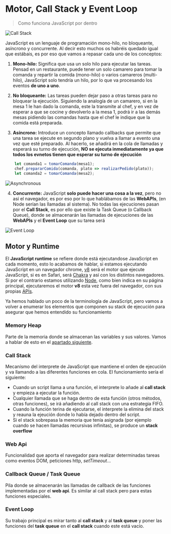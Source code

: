 # Motor, Call Stack y Event Loop
> Como funciona JavaScript por dentro

![Call Stack](/meta/0_10_callstack.png)

JavaScript es un lenguaje de programación mono-hilo, no bloqueante, asíncrono y concurrente. Al decir esto muchos os habréis quedado igual que estábais, es por eso que vamos a repasar cada uno de los conceptos:

1. **Mono-hilo:** Significa que usa un solo hilo para ejecutar las tareas. Pensad en un restaurante, puede tener un solo camarero para tomar la comanda y repartir la comida (mono-hilo) o varios camareros (multi-hilo), JavaScript solo tendría un hilo, por lo que va procesando los eventos **de uno a uno**.

2. **No bloqueante:** Las tareas pueden dejar paso a otras tareas para no bloquear la ejecución. Siguiendo la analogía de un camarero, si en la mesa 1 le han dado la comanda, este la transmite al chef, y en vez de esperar a que se cocine y devolverlo a la mesa 1, podrá ir a las demás mesas pidiendo las comandas hasta que el chef le indique que la comida está preparada.

3. **Asíncrono:** Introduce un concepto llamado callbacks que permite que una tarea se ejecute en segundo plano y vuelva a llamar a evento una vez que esté preparado. Al hacerlo, se añadirá en la cola de llamadas y esperará su turno de ejecución, **NO se ejecuta inmediatamente ya que todos los evnetos tienen que esperar su turno de ejecución**

``` javascript
    let comanda1 = tomarComanda(mesa1);
    chef.prepararComida(comanda, plato => realizarPedido(plato));
    let comanda2 = tomarComanda(mesa2);
```

![Asynchronous](/meta/0_11_asynchronous_callback.png)

4. **Concurrente:** JavaScript **solo puede hacer una cosa a la vez**, pero no así el navegador, es por eso por lo que hablábamos de las **WebAPIs**, (en Node serían las llamadas al sistema). No todas las ejecuciones pasan por el **Call Stack**, es por ello que existe la Task Queue (o Callback Queue), donde se almacenarán las llamadas de ejecuciones de las **WebAPIs** y el **Event Loop** que su tarea será

![Event Loop](/meta/0_12_event_loop.gif)

## Motor y Runtime

El **JavaScript runtime** se refiere donde está ejecutandose JavaScript en cada momento, esto lo acabamos de hablar, si estamos ejecutando JavaScript en un navegador chrome, [v8](https://v8.dev/) será el motor que ejecute JavaScript, si es en Safari, será [Chakra](https://developer.apple.com/documentation/javascriptcore) y así con los distintos navegadores. Si por el contrario estamos utilizando [Node](https://nodejs.org/en/), como bien indica en su página principal, ejecutaremos el motor **v8** esta vez fuera del navegador, con sus propias [APIs](https://nodejs.org/docs/latest-v15.x/api/).

Ya hemos hablado un poco de la terminología de JavaScript, pero vamos a volver a enumerar los elementos que componen su stack de ejecución para asegurar que hemos entendido su funcionamiento

### Memory Heap

Parte de la memoria donde se almacenan las variables y sus valores. Vamos a hablar de esto en el [apartado siguiente](/beginner/3_variables/README.md).

### Call Stack

Mecanísmo del interprete de JavaScript que mantiene el orden de ejecución y va llamando a las diferentes funciones en cola. El funcionamiento sería el siguiente:

* Cuando un script llama a una función, el interprete lo añade al **call stack** y empieza a ejecutar la función.
* Cualquier llamada que se haga dentro de esta función (otros métodos, otras funciones), se irá añadiendo al call stack con una estrategia FIFO.
* Cuando la función terina de ejecutarse, el interprete la elimina del stack y reauna la ejeución donde lo había dejado dentro del script.
* Si el stack sobrepasa la memoria que tenía asignada (por ejemplo cuando se hacen llamadas recursivas infinitas), se produce un **stack overflow**
### Web Api

Funcionalidad que aporta el navegador para realizar determinadas tareas como eventos DOM, peticiones http, *setTimeout*...

### Callback Queue / Task Queue

Pila donde se almacenarán las llamadas de callback de las funciones implementadas por el **web api**. Es similar al call stack pero para estas funciones especiales.
### Event Loop

Su trabajo principal es mirar tanto al **call stack** y al **task queue** y poner las funciones del **task queue** en el **call stack** cuando este está vacío.
